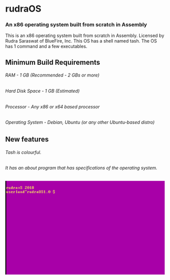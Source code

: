 # rudraOS
### An x86 operating system built from scratch in Assembly
This is an x86 operating system built from scratch in Assembly. Licensed by Rudra Saraswat of BlueFire, Inc.
This OS has a shell named tash. The OS has 1 command and a few executables.

## Minimum Build Requirements
###### RAM - 1 GB (Recommended - 2 GBs or more)
###### Hard Disk Space - 1 GB (Estimated)
###### Processor - Any x86 or x64 based processor
###### Operating System - Debian, Ubuntu (or any other Ubuntu-based distro)

## New features
###### Tash is colourful.
###### It has an about program that has specifications of the operating system.

![Figure 1-1](rudraOS.png "rudraOS 2018")

